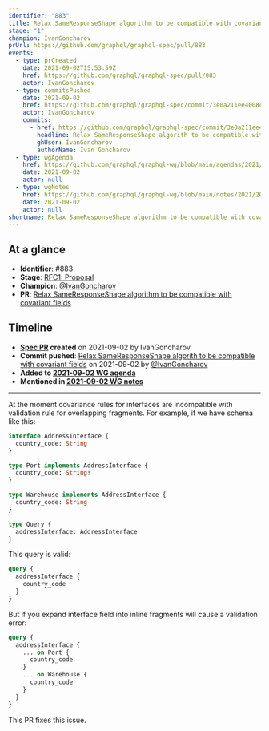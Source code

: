 ```yaml
---
identifier: "883"
title: Relax SameResponseShape algorithm to be compatible with covariant fields
stage: "1"
champion: IvanGoncharov
prUrl: https://github.com/graphql/graphql-spec/pull/883
events:
  - type: prCreated
    date: 2021-09-02T15:53:59Z
    href: https://github.com/graphql/graphql-spec/pull/883
    actor: IvanGoncharov
  - type: commitsPushed
    date: 2021-09-02
    href: https://github.com/graphql/graphql-spec/commit/3e0a211ee4008cb9774aabb801894c3ca6bf4dd8
    actor: IvanGoncharov
    commits:
      - href: https://github.com/graphql/graphql-spec/commit/3e0a211ee4008cb9774aabb801894c3ca6bf4dd8
        headline: Relax SameResponseShape algorith to be compatible with covariant fields
        ghUser: IvanGoncharov
        authorName: Ivan Goncharov
  - type: wgAgenda
    href: https://github.com/graphql/graphql-wg/blob/main/agendas/2021/2021-09-02.md
    date: 2021-09-02
    actor: null
  - type: wgNotes
    href: https://github.com/graphql/graphql-wg/blob/main/notes/2021/2021-09-02.md
    date: 2021-09-02
    actor: null
shortname: Relax SameResponseShape algorithm to be compatible with covariant fields
---
```


## At a glance

- **Identifier**: #883
- **Stage**: [RFC1: Proposal](https://github.com/graphql/graphql-spec/blob/main/CONTRIBUTING.md#stage-1-proposal)
- **Champion**: [@IvanGoncharov](https://github.com/IvanGoncharov)
- **PR**: [Relax SameResponseShape algorithm to be compatible with covariant fields](https://github.com/graphql/graphql-spec/pull/883)

<!-- BEGIN_CUSTOM_TEXT -->



<!-- END_CUSTOM_TEXT -->

## Timeline

- **[Spec PR](https://github.com/graphql/graphql-spec/pull/883) created** on 2021-09-02 by IvanGoncharov
- **Commit pushed**: [Relax SameResponseShape algorith to be compatible with covariant fields](https://github.com/graphql/graphql-spec/commit/3e0a211ee4008cb9774aabb801894c3ca6bf4dd8) on 2021-09-02 by [@IvanGoncharov](https://github.com/IvanGoncharov)
- **Added to [2021-09-02 WG agenda](https://github.com/graphql/graphql-wg/blob/main/agendas/2021/2021-09-02.md)**
- **Mentioned in [2021-09-02 WG notes](https://github.com/graphql/graphql-wg/blob/main/notes/2021/2021-09-02.md)**

<!-- VERBATIM -->

---

At the moment covariance rules for interfaces are incompatible with
validation rule for overlapping fragments.
For example, if we have schema like this:

```graphql
interface AddressInterface {
  country_code: String
}

type Port implements AddressInterface {
  country_code: String!
}

type Warehouse implements AddressInterface {
  country_code: String
}

type Query {
  addressInterface: AddressInterface
}
```

This query is valid:
```graphql
query {
  addressInterface {
    country_code
  }
}
```

But if you expand interface field into inline fragments will cause a
validation error:
```graphql
query {
  addressInterface {
    ... on Port {
      country_code
    }
    ... on Warehouse {
      country_code
    }
  }
}
```

This PR fixes this issue.
